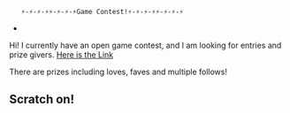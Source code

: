        ⚡-⚡-⚡-⚡⚡-⚡-⚡-⚡Game Contest!⚡-⚡-⚡-⚡⚡-⚡-⚡-⚡
-

Hi! I currently have an open game contest, and I am looking for entries and prize givers. [Here is the Link](https://scratch.mit.edu/projects/707347160/) 


There are prizes including loves, faves and multiple follows! 


Scratch on!
-